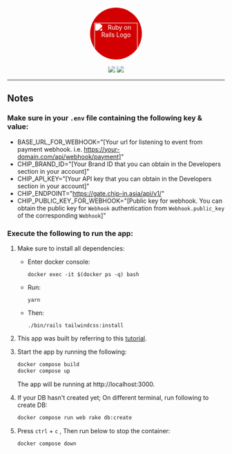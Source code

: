 <p align="center" style="background: #D30001;border-radius: 100%; width: 120px; height: 120px; display: flex; justify-content: center; margin: 1em auto;"><a href="https://rubyonrails.org" target="_blank"><img style="filter: brightness(0) invert(1); margin-top: 2.5em;" src="https://rubyonrails.org/assets/images/logo.svg" width="100"alt="Ruby on Rails Logo"></a></p>

<p align="center">
<img src="https://img.shields.io/badge/rails-v7.0.4-blue"/>
<img src="https://img.shields.io/badge/license-MIT-green"/>
</p>

---

## Notes

### Make sure in your `.env` file containing the following key & value:

- BASE_URL_FOR_WEBHOOK="[Your url for listening to event from payment webhook. i.e. https://your-domain.com/api/webhook/payment]"
- CHIP_BRAND_ID="[Your Brand ID that you can obtain in the Developers section in your account]"
- CHIP_API_KEY="[Your API key that you can obtain in the Developers section in your account]"
- CHIP_ENDPOINT="https://gate.chip-in.asia/api/v1/"
- CHIP_PUBLIC_KEY_FOR_WEBHOOK="[Public key for webhook. You can obtain the public key for `Webhook` authentication from `Webhook.public_key` of the corresponding `Webhook`]"

### Execute the following to run the app:

1. Make sure to install all dependencies:
   - Enter docker console:
      ```
      docker exec -it $(docker ps -q) bash
      ```

   - Run:
      ```
      yarn
      ```

   - Then:
      ```
      ./bin/rails tailwindcss:install
      ```

1. This app was built by referring to this [tutorial](https://github.com/docker/awesome-compose/tree/master/official-documentation-samples/rails).

1. Start the app by running the following:

   ```bash
   docker compose build
   docker compose up
   ```

   The app will be running at http://localhost:3000.

1. If your DB hasn't created yet; On different terminal, run following to create DB:

   ```bash
   docker compose run web rake db:create
   ```

1. Press `ctrl` + `c` , Then run below to stop the container:

   ```bash
   docker compose down
   ```
